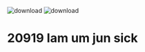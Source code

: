 ![download](https://user-images.githubusercontent.com/86999627/124546880-3dcfef80-de66-11eb-9809-f6a0008c8ffc.jpg)
![download](https://user-images.githubusercontent.com/86999627/124545876-c057af80-de64-11eb-93a3-b39182252f58.jpg)
# 20919 Iam um jun sick
